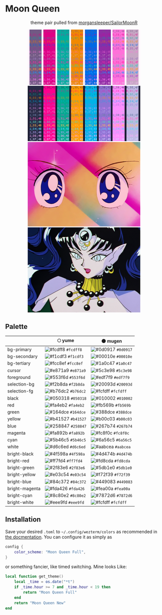 # Moon Queen

<div align="center">
<p>theme pair pulled from <a href="https://github.com/morgansleeper/SailorMoonR">morgansleeper/SailorMoonR</a></p>
<img src="assets/bright-full.png" alt="moon queen full" width="360px">
<img src="assets/bright-new.png" alt="moon queen new" width="360px"><br>
<img src="assets/ep1-crop.png" alt="moon prism power makeup!!" width="360px">
<img src="assets/ep167-crop.png" alt="dead moon queen" width="360px">
</div>

## Palette

|                  | 🌕 yume                                                                   | 🌑 mugen                                                                  |
| ---------------- | ------------------------------------------------------------------------- | ------------------------------------------------------------------------- |
| bg-primary       | ![#fcdff8](https://via.placeholder.com/15/fcdff8/000000?text=+) `#fcdff8` | ![#0d0917](https://via.placeholder.com/15/0d0917/000000?text=+) `#0d0917` |
| bg-secondary     | ![#f1cdf3](https://via.placeholder.com/15/f1cdf3/000000?text=+) `#f1cdf3` | ![#00010e](https://via.placeholder.com/15/00010e/000000?text=+) `#00010e` |
| bg-tertiary      | ![#fcc8ef](https://via.placeholder.com/15/fcc8ef/000000?text=+) `#fcc8ef` | ![#1a0c47](https://via.placeholder.com/15/1a0c47/000000?text=+) `#1a0c47` |
| cursor           | ![#e871a9](https://via.placeholder.com/15/e871a9/000000?text=+) `#e871a9` | ![#5c3e98](https://via.placeholder.com/15/5c3e98/000000?text=+) `#5c3e98` |
| foreground       | ![#553f6d](https://via.placeholder.com/15/553f6d/000000?text=+) `#553f6d` | ![#edf7f9](https://via.placeholder.com/15/edf7f9/000000?text=+) `#edf7f9` |
| selection-bg     | ![#f2b8da](https://via.placeholder.com/15/f2b8da/000000?text=+) `#f2b8da` | ![#20093d](https://via.placeholder.com/15/20093d/000000?text=+) `#20093d` |
| selection-fg     | ![#b76dc2](https://via.placeholder.com/15/b76dc2/000000?text=+) `#b76dc2` | ![#fcfdff](https://via.placeholder.com/15/fcfdff/000000?text=+) `#fcfdff` |
| black            | ![#050318](https://via.placeholder.com/15/050318/000000?text=+) `#050318` | ![#010002](https://via.placeholder.com/15/010002/000000?text=+) `#010002` |
| red              | ![#fa4eb2](https://via.placeholder.com/15/fa4eb2/000000?text=+) `#fa4eb2` | ![#fb569b](https://via.placeholder.com/15/fb569b/000000?text=+) `#fb569b` |
| green            | ![#164dce](https://via.placeholder.com/15/164dce/000000?text=+) `#164dce` | ![#388dce](https://via.placeholder.com/15/388dce/000000?text=+) `#388dce` |
| yellow           | ![#b41527](https://via.placeholder.com/15/b41527/000000?text=+) `#b41527` | ![#b00c03](https://via.placeholder.com/15/b00c03/000000?text=+) `#b00c03` |
| blue             | ![#258847](https://via.placeholder.com/15/258847/000000?text=+) `#258847` | ![#267b74](https://via.placeholder.com/15/267b74/000000?text=+) `#267b74` |
| magenta          | ![#fa892b](https://via.placeholder.com/15/fa892b/000000?text=+) `#fa892b` | ![#fc8f0c](https://via.placeholder.com/15/fc8f0c/000000?text=+) `#fc8f0c` |
| cyan             | ![#5b46c5](https://via.placeholder.com/15/5b46c5/000000?text=+) `#5b46c5` | ![#6a56c5](https://via.placeholder.com/15/6a56c5/000000?text=+) `#6a56c5` |
| white            | ![#d6c6ed](https://via.placeholder.com/15/d6c6ed/000000?text=+) `#d6c6ed` | ![#aabcea](https://via.placeholder.com/15/aabcea/000000?text=+) `#aabcea` |
| bright-black     | ![#4f598a](https://via.placeholder.com/15/4f598a/000000?text=+) `#4f598a` | ![#4d474b](https://via.placeholder.com/15/4d474b/000000?text=+) `#4d474b` |
| bright-red       | ![#ff7fd4](https://via.placeholder.com/15/ff7fd4/000000?text=+) `#ff7fd4` | ![#fd8cda](https://via.placeholder.com/15/fd8cda/000000?text=+) `#fd8cda` |
| bright-green     | ![#2f83e6](https://via.placeholder.com/15/2f83e6/000000?text=+) `#2f83e6` | ![#5db1e0](https://via.placeholder.com/15/5db1e0/000000?text=+) `#5db1e0` |
| bright-yellow    | ![#e03c54](https://via.placeholder.com/15/e03c54/000000?text=+) `#e03c54` | ![#f72f39](https://via.placeholder.com/15/f72f39/000000?text=+) `#f72f39` |
| bright-blue      | ![#84c372](https://via.placeholder.com/15/84c372/000000?text=+) `#84c372` | ![#449083](https://via.placeholder.com/15/449083/000000?text=+) `#449083` |
| bright-magenta   | ![#fda426](https://via.placeholder.com/15/fda426/000000?text=+) `#fda426` | ![#fea00a](https://via.placeholder.com/15/fea00a/000000?text=+) `#fea00a` |
| bright-cyan      | ![#8c80e2](https://via.placeholder.com/15/8c80e2/000000?text=+) `#8c80e2` | ![#7872d6](https://via.placeholder.com/15/7872d6/000000?text=+) `#7872d6` |
| bright-white     | ![#eee9fd](https://via.placeholder.com/15/eee9fd/000000?text=+) `#eee9fd` | ![#fcfdff](https://via.placeholder.com/15/fcfdff/000000?text=+) `#fcfdff` |

## Installation

Save your desired `.toml` to `~/.config/wezterm/colors` as recommended in [the
docmentation](https://wezfurlong.org/wezterm/config/appearance.html#defining-a-color-scheme-in-a-separate-file).
You can configure it as simply as

```lua
config {
    color_scheme: "Moon Queen Full",
}
```
or something fancier, like timed switching. Mine looks Like:

```lua
local function get_theme()
    local _time = os.date("*t")
    if _time.hour >= 7 and _time.hour < 19 then
        return "Moon Queen Full"
    end
    return "Moon Queen New"
end
```
